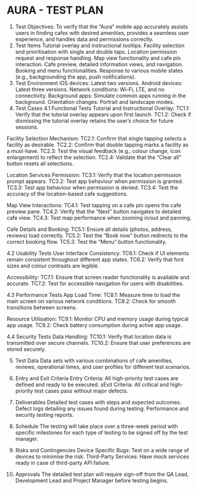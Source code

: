 # AURA - TEST PLAN

1. Test Objectives:
To verify that the “Aura” mobile app accurately assists users in finding cafes with desired amenities, provides a seamless user experience, and handles data and permissions correctly.
2. Test Items
Tutorial overlay and instructional tooltips.
Facility selection and prioritisation with single and double taps.
Location permission request and response handling.
Map view functionality and cafe pin interaction.
Cafe preview, detailed information views, and navigation.
Booking and menu functionalities.
Response to various mobile states (e.g., backgrounding the app, push notifications).
3. Test Environment
iOS devices: Latest two versions.
Android devices: Latest three versions.
Network conditions: Wi-Fi, LTE, and no connectivity.
Background apps: Simulate common apps running in the background.
Orientation changes: Portrait and landscape modes.
4. Test Cases
4.1 Functional Tests
Tutorial and Instructional Overlay:
TC1.1: Verify that the tutorial overlay appears upon first launch.
TC1.2: Check if dismissing the tutorial overlay retains the user’s choice for future sessions.

Facility Selection Mechanism:
TC2.1: Confirm that single tapping selects a facility as desirable.
TC2.2: Confirm that double tapping marks a facility as a must-have.
TC2.3: Test the visual feedback (e.g., colour change, icon enlargement) to reflect the selection.
TC2.4: Validate that the “Clear all” button resets all selections.

Location Services Permission:
TC3.1: Verify that the location permission prompt appears.
TC3.2: Test app behaviour when permission is granted.
TC3.3: Test app behaviour when permission is denied.
TC3.4: Test the accuracy of the location-based cafe suggestions.

Map View Interactions:
TC4.1: Test tapping on a cafe pin opens the cafe preview pane.
TC4.2: Verify that the “Next” button navigates to detailed cafe view.
TC4.3: Test map performance when zooming in/out and panning.

Cafe Details and Booking:
TC5.1: Ensure all details (photos, address, reviews) load correctly.
TC5.2: Test the “Book now” button redirects to the correct booking flow.
TC5.3: Test the “Menu” button functionality.

4.2 Usability Tests
User Interface Consistency:
TC6.1: Check if UI elements remain consistent throughout different app states.
TC6.2: Verify that font sizes and colour contrasts are legible.

Accessibility:
TC7.1: Ensure that screen reader functionality is available and accurate.
TC7.2: Test for accessible navigation for users with disabilities.

4.3 Performance Tests
App Load Time:
TC8.1: Measure time to load the main screen on various network conditions.
TC8.2: Check for smooth transitions between screens.

Resource Utilisation:
TC9.1: Monitor CPU and memory usage during typical app usage.
TC9.2: Check battery consumption during active app usage.

4.4 Security Tests
Data Handling:
TC10.1: Verify that location data is transmitted over secure channels.
TC10.2: Ensure that user preferences are stored securely.

5. Test Data
Data sets with various combinations of cafe amenities, reviews, operational times, and user profiles for different test scenarios.

6. Entry and Exit Criteria
Entry Criteria: All high-priority test cases are defined and ready to be executed.
sExit Criteria: All critical and high-priority test cases pass without major defects.

7. Deliverables
Detailed test cases with steps and expected outcomes.
Defect logs detailing any issues found during testing.
Performance and security testing reports.

8. Schedule
The testing will take place over a three-week period with specific milestones for each type of testing to be signed off by the test manager.

9. Risks and Contingencies
Device Specific Bugs: Test on a wide range of devices to minimise the risk.
Third-Party Services: Have mock services ready in case of third-party API failure.

10. Approvals
The detailed test plan will require sign-off from the QA Lead, Development Lead and Project Manager before testing begins.